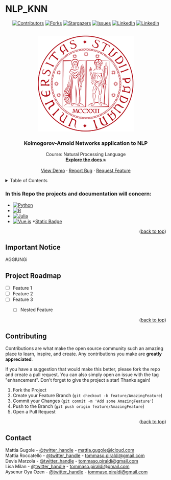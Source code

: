 # NLP_KNN

<!-- Improved compatibility of back to top link: See: https://github.com/othneildrew/Best-README-Template/pull/73 -->
<a name="readme-top"></a>


<!-- PROJECT SHIELDS -->
<!--
*** I'm using markdown "reference style" links for readability.
*** Reference links are enclosed in brackets [ ] instead of parentheses ( ).
*** See the bottom of this document for the declaration of the reference variables
*** for contributors-url, forks-url, etc. This is an optional, concise syntax you may use.
*** https://www.markdownguide.org/basic-syntax/#reference-style-links
-->
<div align = "center">
  
[![Contributors][contributors-shield]][contributors-url]
[![Forks][forks-shield]][forks-url]
[![Stargazers][stars-shield]][stars-url]
[![Issues][issues-shield]][issues-url]
[![LinkedIn][linkedin-shield]][linkedin-url1]
[![LinkedIn][linkedin-shield]][linkedin-url2]
  
</div>



<!-- PROJECT LOGO -->
<br />
<div align="center">
  <a href="https://github.com/Mattgugo/shared-repo">
    <img src="https://github.com/MattiaGug/NLP_KNN/blob/c3f6dbd2e80267db2366506483b8ea57284b9c9d/Logo_Universita%CC%80_Padova.png" width="300" 
     height="300">
  </a>

<h3 align="center">Kolmogorov-Arnold Networks application to NLP</h3>

  <p align="center">
    Course: Natural Processing Language
    <br />
    <a href="https://github.com/MattiaGug/shared-repo"><strong>Explore the docs »</strong></a>
    <br />
    <br />
    <a href="https://github.com/Mattgugo/shared-repo">View Demo</a>
    ·
    <a href="https://github.com/MattiaGug/shared-repo/issues">Report Bug</a>
    ·
    <a href="https://github.com/MattiaGug/shared-repo/issues">Request Feature</a>
  </p>
</div>



<!-- TABLE OF CONTENTS -->
<details>
  <summary>Table of Contents</summary>
  <ol>
    <li>
      <a href="#about-the-project">About The Project</a>
      <ul>
        <li><a href="#built-with">Built With</a></li>
      </ul>
    </li>
    <li>
      <a href="#getting-started">Getting Started</a>
      <ul>
        <li><a href="#prerequisites">Prerequisites</a></li>
        <li><a href="#installation">Installation</a></li>
      </ul>
    </li>
    <li><a href="#usage">Usage</a></li>
    <li><a href="#roadmap">Roadmap</a></li>
    <li><a href="#contributing">Contributing</a></li>
    <li><a href="#license">License</a></li>
    <li><a href="#contact">Contact</a></li>
    <li><a href="#acknowledgments">Acknowledgments</a></li>
  </ol>
</details>



### In this Repo the projects and documentation will concern: 

* [![Python][Python.org]][Python-url]
* [![R][R.org]][R-url]
* [![Julia][Julia.org]][Julia-url]
* [![Vue.js][Vue.js]][Vue-url]
*[Static Badge](https://img.shields.io/badge/pykan-blue?style=for-the-badge&link=https%3A%2F%2Fgithub.com%2FKindXiaoming%2Fpykan)



<p align="right">(<a href="#readme-top">back to top</a>)</p>



<!-- GETTING STARTED -->
## Important Notice

AGGIUNGi


<!-- ROADMAP -->
## Project Roadmap

- [ ] Feature 1
- [ ] Feature 2
- [ ] Feature 3
    - [ ] Nested Feature
    

    


<p align="right">(<a href="#readme-top">back to top</a>)</p>



<!-- CONTRIBUTING -->
## Contributing

Contributions are what make the open source community such an amazing place to learn, inspire, and create. Any contributions you make are **greatly appreciated**.

If you have a suggestion that would make this better, please fork the repo and create a pull request. You can also simply open an issue with the tag "enhancement".
Don't forget to give the project a star! Thanks again!

1. Fork the Project
2. Create your Feature Branch (`git checkout -b feature/AmazingFeature`)
3. Commit your Changes (`git commit -m 'Add some AmazingFeature'`)
4. Push to the Branch (`git push origin feature/AmazingFeature`)
5. Open a Pull Request

<p align="right">(<a href="#readme-top">back to top</a>)</p>




<!-- CONTACT -->
## Contact

Mattia Gugole - [@twitter_handle](https://twitter.com/twitter_handle) - mattia.gugole@icloud.com
<br>
Mattia Roccatello - [@twitter_handle](https://twitter.com/twitter_handle) - tommaso.piraldi@gmail.com
<br>
Devis Marzola - [@twitter_handle](https://twitter.com/twitter_handle) - tommaso.piraldi@gmail.com
<br>
Lisa Milan - [@twitter_handle](https://twitter.com/twitter_handle) - tommaso.piraldi@gmail.com
<br>
Aysenur Oya Ozen - [@twitter_handle](https://twitter.com/twitter_handle) - tommaso.piraldi@gmail.com



<!-- MARKDOWN LINKS & IMAGES -->
<!-- https://www.markdownguide.org/basic-syntax/#reference-style-links -->
[contributors-shield]: https://img.shields.io/github/contributors/MattiaGug/shared-repo.svg?style=for-the-badge
[contributors-url]: https://github.com/MattiaGug/shared-repo/graphs/contributors
[forks-shield]: https://img.shields.io/github/forks/MattiaGug/shared-repo.svg?style=for-the-badge
[forks-url]: https://github.com/MattiaGug/shared-repo/network/members
[stars-shield]: https://img.shields.io/github/stars/MattiaGug/shared-repo.svg?style=for-the-badge
[stars-url]: https://github.com/MattiaGug/shared-repo/stargazers
[issues-shield]: https://img.shields.io/github/issues/MattiaGug/shared-repo.svg?style=for-the-badge
[issues-url]: https://github.com/MattiaGug/shared-repo.git/issues
[license-shield]: https://img.shields.io/github/license/MattiaGug/shared-repo.svg?style=for-the-badge
[license-url]: https://github.com/MattiaGug/shared-repo/blob/master/LICENSE.txt
[linkedin-shield]: https://img.shields.io/badge/-LinkedIn-black.svg?style=for-the-badge&logo=linkedin&colorB=555
[linkedin-url1]: https://linkedin.com/in/mattia-gugole
[linkedin-url2]: https://linkedin.com/in/mattia-gugole
[product-screenshot]: images/screenshot.png
[Vue.js]: https://img.shields.io/badge/Vue.js-35495E?style=for-the-badge&logo=vuedotjs&logoColor=4FC08D
[Vue-url]: https://vuejs.org/
[Python.org]: https://img.shields.io/badge/Python-3776AB?style=for-the-badge&logo=python&logoColor=white
[Python-url]: https://www.python.org/
[pykan]: https://img.shields.io/badge/pykan-blue?style=for-the-badge
[pykan-url]: https%3A%2F%2Fgithub.com%2FKindXiaoming%2Fpykan

[R.org]: https://img.shields.io/badge/R-276DC3?style=for-the-badge&logo=r&logoColor=white
[R-url]: https://www.r-project.org/
[Julia.org]: https://img.shields.io/badge/-Julia-9558B2?style=for-the-badge&logo=julia&logoColor=white
[Julia-url]: https://julialang.org/
